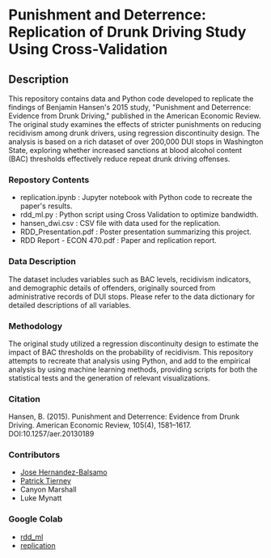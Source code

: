 # Punishment and Deterrence: Replication of Drunk Driving Study Using Cross-Validation

## Description
This repository contains data and Python code developed to replicate the findings of Benjamin Hansen's 2015 study, "Punishment and Deterrence: Evidence from Drunk Driving," published in the American Economic Review. The original study examines the effects of stricter punishments on reducing recidivism among drunk drivers, using regression discontinuity design. The analysis is based on a rich dataset of over 200,000 DUI stops in Washington State, exploring whether increased sanctions at blood alcohol content (BAC) thresholds effectively reduce repeat drunk driving offenses.

### Repostory Contents

- replication.ipynb : Jupyter notebook with Python code to recreate the paper's results.
- rdd_ml.py : Python script using Cross Validation to optimize bandwidth.
- hansen_dwi.csv : CSV file with data used for the replication.
- RDD_Presentation.pdf : Poster presentation summarizing this project.
- RDD Report - ECON 470.pdf : Paper and replication report.

### Data Description
The dataset includes variables such as BAC levels, recidivism indicators, and demographic details of offenders, originally sourced from administrative records of DUI stops. Please refer to the data dictionary for detailed descriptions of all variables.

### Methodology
The original study utilized a regression discontinuity design to estimate the impact of BAC thresholds on the probability of recidivism. This repository attempts to recreate that analysis using Python, and add to the empirical analysis by using machine learning methods, providing scripts for both the statistical tests and the generation of relevant visualizations.

### Citation
Hansen, B. (2015). Punishment and Deterrence: Evidence from Drunk Driving. American Economic Review, 105(4), 1581–1617. DOI:10.1257/aer.20130189

### Contributors

- [Jose Hernandez-Balsamo](https://www.linkedin.com/in/jose-hernandezb-24d05)
- [Patrick Tierney](https://www.linkedin.com/in/patrick-tierney-4bb579265/)
- Canyon Marshall
- Luke Mynatt

### Google Colab

- [rdd_ml](https://colab.research.google.com/drive/1Upaa3OdKOsjh8D3ik2dYccA-12f_MGbQ)
- [replication](https://colab.research.google.com/drive/1m_EOAjaHVONWRYYlNN4gCvaHG7da0DNR?usp=sharing)

